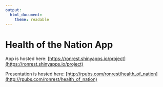 ```yaml
---
output:
  html_document:
    theme: readable    
---
```


    

Health of the Nation App
===============================================================================

App is hosted here: [https://ronrest.shinyapps.io/project](https://ronrest.shinyapps.io/project)

Presentation is hosted here: [http://rpubs.com/ronrest/health_of_nation](http://rpubs.com/ronrest/health_of_nation)

